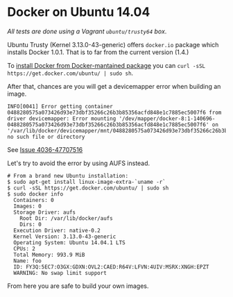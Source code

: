 # Docker on Ubuntu 14.04

_All tests are done using a Vagrant `ubuntu/trusty64` box_.

Ubuntu Trusty (Kernel 3.13.0-43-generic) offers `docker.io` package which
installs Docker 1.0.1. That is to far from the current version (1.4.)

To [install Docker from Docker-mantained package](https://docs.docker.com/installation/ubuntulinux)
you can `curl -sSL https://get.docker.com/ubuntu/ | sudo sh`.

After that, chances are you will get a devicemapper error when building an image.

    INFO[0041] Error getting container 0488280575a073426d93e73dbf35266c26b3b85356acfd848e1c7885ec5007f6 from driver devicemapper: Error mounting '/dev/mapper/docker-8:1-140696-0488280575a073426d93e73dbf35266c26b3b85356acfd848e1c7885ec5007f6' on '/var/lib/docker/devicemapper/mnt/0488280575a073426d93e73dbf35266c26b3b85356acfd848e1c7885ec5007f6': no such file or directory

See [Issue 4036-47707516](https://github.com/docker/docker/issues/4036#issuecomment-47707516)

Let's try to avoid the error by using AUFS instead.

    # From a brand new Ubuntu installation:
    $ sudo apt-get install linux-image-extra-`uname -r`
    $ curl -sSL https://get.docker.com/ubuntu/ | sudo sh
    $ sudo docker info
      Containers: 0
      Images: 0
      Storage Driver: aufs
        Root Dir: /var/lib/docker/aufs
        Dirs: 0
      Execution Driver: native-0.2
      Kernel Version: 3.13.0-43-generic
      Operating System: Ubuntu 14.04.1 LTS
      CPUs: 2
      Total Memory: 993.9 MiB
      Name: foo
      ID: FY3Q:5EC7:O3GX:GDXN:OVL2:CAED:R64V:LFVN:4UIV:MSRX:XNGH:EPZT
      WARNING: No swap limit support

From here you are safe to build your own images.

